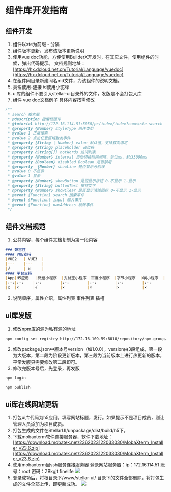 # 组件库开发指南

## 组件开发
1. 组件以ste为前缀 - 分隔
2. 组件版本更新，发布该版本更新说明
3. 使用vue doc功能，方便使用BuilderX开发时，在其它文件，使用组件的时候，弹出代码提示。 
文档规则地址：[https://hx.dcloud.net.cn/Tutorial/Language/vuedoc](https://hx.dcloud.net.cn/Tutorial/Language/vuedoc)
4. 在组件同目录新建同名md文件，为该组件的说明文档。
5. 类名使用-连接 id使用小驼峰
6. ui库的组件不要引入stellar-ui目录外的文件，发版是不会打包入库
7. 组件 vue doc文档例子 具体内容按需修改
```javascript
/**
 * search 搜索框
 * @description 搜索框组件
 * @tutorial http://172.16.114.51:5050/pc/index/index?name=ste-search
 * @property {Number} styleType 组件类型
 * @value 1 正常搜索
 * @value 2 点击任意区域触发事件
 * @property {String | Number} value 默认值，支持双向绑定
 * @property {String} placeholder 占位符
 * @property {String[]} hotWords 热词列表
 * @property {Number} interval 自动切换时间间隔，单位ms，默认3000ms
 * @property {Boolean} disabled Boolean 是否禁用
 * @property  {Number} showLine 是否显示分割线
 * @value 0 不显示
 * @value 1 显示
 * @property {Number} showButton 是否显示按钮 0-不显示 1-显示
 * @property {String} buttonText 按钮文字
 * @property {Number} showClear 是否显示清除图标 0-不显示 1-显示
 * @event {Function} search 搜索事件
 * @event {Function} input 输入事件
 * @event {Function} navAddress 跳转事件
 */
```


## 组件文档规范
1. 公共内容，每个组件文档复制为第一段内容
```markdown
### 兼容性
#### VUE支持 
|VUE2	| VUE3	|
|---	|---	|
|√		| ×		|
#### 平台支持
|App|H5应用	|微信小程序	|支付宝小程序	|百度小程序	|字节小程序	|QQ小程序	|
|:-:|:-:	|:-:		|:-:		|:-:		|:-:		|:-:		|
|x	|×		|√			|×			|×			|×			|×			|
```  

2. 说明顺序，属性介绍，属性列表 事件列表 插槽  

## ui库发版
1. 修改npm库的源为私有源的地址
```bash
npm config set registry http://172.16.109.59:8010/repository/npm-group/
```
2. 修改package.json中版本号version（如1.0.0），version由3段组成，第一段为大版本，第二段为阶段更新版本，第三段为当前版本上进行热更新的版本，平常发版只需要修改第二段即可。
3. 修改完版本号后，先登录，再发版
```bash
npm login 
```
```bash
npm publish
```
## ui库在线网站更新
1. 打包ui库代码为h5应用，填写网站标题，发行。如果提示不是项目成员，则让管理人员添加为项目成员。
2. 打包生成的文件在StellarUI/unpackage/dist/build/h5下。
3. 下载mobaxterm软件连接服务器，软件下载地址：[https://download.mobatek.net/2362023122033030/MobaXterm_Installer_v23.6.zip](https://download.mobatek.net/2362023122033030/MobaXterm_Installer_v23.6.zip)
4. 使用mobaxterm里ssh服务连接服务器
登录网站服务器：ip：172.16.114.51 账号：root 密码：ZBkgjt.finelife
![](https://image.whzb.com/chain/StellarUI/登录ssh.png)
5. 登录成功后，将根目录下/www/stellar-ui/ 目录下的文件全部删除，将打包生成的文件全部上传，即更新成功。
![](https://image.whzb.com/chain/StellarUI/删除文件.png)
